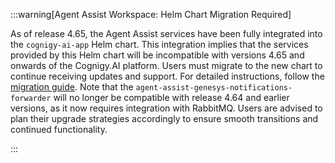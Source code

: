 

:::warning[Agent Assist Workspace: Helm Chart Migration Required]

  As of release 4.65, the Agent Assist services have been fully integrated into the `cognigy-ai-app` Helm chart. This integration implies that the services provided by this Helm chart will be incompatible with versions 4.65 and onwards of the Cognigy.AI platform. Users must migrate to the new chart to continue receiving updates and support.
  For detailed instructions, follow the [migration guide](https://docs.cognigy.com/ai-copilot/installation/migration/agent-assist-to-cognigy-ai-helm-chart-migration/).
  Note that the `agent-assist-genesys-notifications-forwarder` will no longer be compatible with release 4.64 and earlier versions, as it now requires integration with RabbitMQ. Users are advised to plan their upgrade strategies accordingly to ensure smooth transitions and continued functionality.

:::

